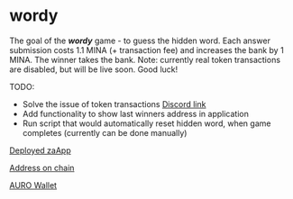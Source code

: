 # wordy

The goal of the ***wordy*** game - to guess the hidden word. 
Each answer submission costs 1.1 MINA (+ transaction fee) and increases the bank by 1 MINA. 
The winner takes the bank. 
Note: currently real token transactions are disabled, but will be live soon. Good luck!

TODO:
- Solve the issue of token transactions [Discord link](https://discord.com/channels/484437221055922177/1051514209218871357)
- Add functionality to show last winners address in application
- Run script that would automatically reset hidden word, when game completes (currently can be done manually)

[Deployed zaApp](https://km1414.github.io/wordy/)

[Address on chain](https://berkeley.minaexplorer.com/wallet/B62qqpHSVWDMdkytcZA5pq7dM39sBV5wmZboKTEPB7pYPGQvptiXAfv)

[AURO Wallet](https://www.aurowallet.com/)
